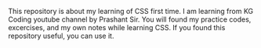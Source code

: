 This repository is about my learning of CSS first time. I am learning from KG Coding youtube channel by Prashant Sir. You will found my practice codes, excercises, and my own notes while learning CSS. If you found this repository useful, you can use it.
